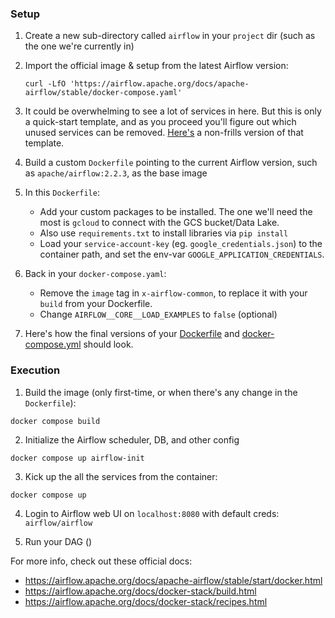 
### Setup

1. Create a new sub-directory called `airflow` in your `project` dir (such as the one we're currently in)
   
2. Import the official image & setup from the latest Airflow version:
   ```shell
   curl -LfO 'https://airflow.apache.org/docs/apache-airflow/stable/docker-compose.yaml'
   ```
   
3. It could be overwhelming to see a lot of services in here. 
   But this is only a quick-start template, and as you proceed you'll figure out which unused services can be removed.
   [Here's](extras/docker-compose-nofrills.yml) a non-frills version of that template.
   
4. Build a custom `Dockerfile` pointing to the current Airflow version, 
   such as `apache/airflow:2.2.3`, as the base image
   
5. In this `Dockerfile`:
   * Add your custom packages to be installed. The one we'll need the most is `gcloud` to connect with the GCS bucket/Data Lake.
   * Also use `requirements.txt` to install libraries via  `pip install`
   * Load your `service-account-key` (eg. `google_credentials.json`) to the container path, and set the env-var `GOOGLE_APPLICATION_CREDENTIALS`.
   
6. Back in your `docker-compose.yaml`:
   * Remove the `image` tag in `x-airflow-common`, to replace it with your `build` from your Dockerfile.
   * Change `AIRFLOW__CORE__LOAD_EXAMPLES` to `false` (optional)
   
8. Here's how the final versions of your [Dockerfile](./Dockerfile) and [docker-compose.yml](./docker-compose.yaml) should look.
   

### Execution

1. Build the image (only first-time, or when there's any change in the `Dockerfile`):
```shell
docker compose build
```

2. Initialize the Airflow scheduler, DB, and other config
```shell
docker compose up airflow-init
```

3. Kick up the all the services from the container:
```shell
docker compose up
```

4. Login to Airflow web UI on `localhost:8080` with default creds: `airflow/airflow`

5. Run your DAG ()


For more info, check out these official docs:
   * https://airflow.apache.org/docs/apache-airflow/stable/start/docker.html
   * https://airflow.apache.org/docs/docker-stack/build.html
   * https://airflow.apache.org/docs/docker-stack/recipes.html
   